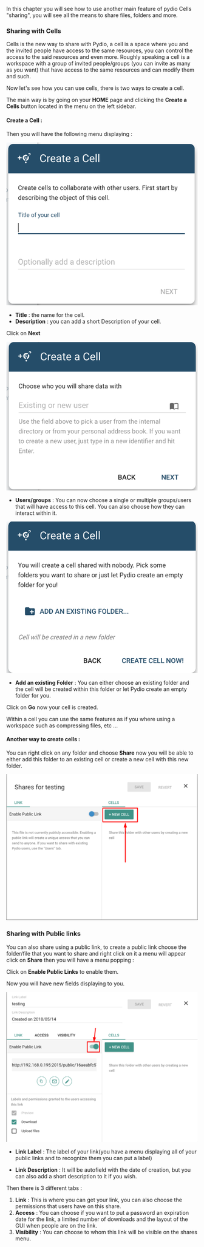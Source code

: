 In this chapter you will see how to use another main feature of pydio Cells "sharing", you will see all the means to share files, folders and more.

### Sharing with Cells

Cells is the new way to share with Pydio, a cell is a space where you and the invited people have access to the same resources, you can control the access to the said resources and even more.
Roughly speaking a cell is a workspace with a group of invited people/groups (you can invite as many as you want) that have access to the same resources and can modify them and such.


Now let's see how you can use cells, there is two ways to create a cell.

The main way is by going on your **HOME** page and clicking the **Create a Cells** button located in the menu on the left sidebar.

#### Create a Cell :
Then you will have the following menu displaying :


![Create User workspace](/images/2_getting_started/create_cell_1.png)

* **Title** : the name for the cell.
* **Description** : you can add a short Description of your cell.

Click on **Next**

![Create User workspace](/images/2_getting_started/create_cell_2.png)

* **Users/groups** : You can now choose a single or multiple groups/users that will have access to this cell. You can also choose how they can interact within it.

![Create User workspace](/images/2_getting_started/create_cell_3.png)

* **Add an existing Folder** : You can either choose an existing folder and the cell will be created within this folder or let Pydio create an empty folder for you.

Click on **Go** now your cell is created.

Within a cell you can use the same features as if you where using a workspace such as compressing files, etc ...


#### Another way to create cells :

You can right click on any folder and choose **Share** now you will be able to either add this folder to an existing cell or create a new cell with this new folder.

![Create User workspace](/images/2_getting_started/create_cell_4.png)

### Sharing with Public links

You can also share using a public link, to create a public link choose the folder/file that you want to share and right click on it a menu will appear click on **Share** then you will have a menu popping :

Click on **Enable Public Links** to enable them.

Now you will have new fields displaying to you.

![Create User workspace](/images/2_getting_started/public_link.png)

* **Link Label** : The label of your link(you have a menu displaying all of your public links and to recognize them you can put a label)

* **Link Description** : It will be autofield with the date of creation, but you can also add a short description to it if you wish.

Then there is 3 different tabs :

1. **Link** : This is where you can get your link, you can also choose the permissions that users have on this share.
2. **Access** : You can choose if you want to put a password an expiration date for the link, a limited number of downloads and the layout of the GUI when people are on the link.
3. **Visibility** : You can choose to whom this link will be visible on the shares menu.
